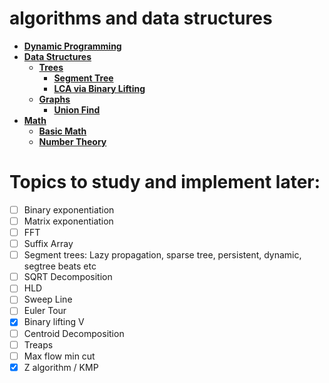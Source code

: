 # algorithms and data structures
- **[Dynamic Programming](/dynamic-programming/)**
- **[Data Structures](/data-structures/)**
  - **[Trees](/data-structures/trees/)**
    - **[Segment Tree](/data-structures/trees/segment-trees)**
    - **[LCA via Binary Lifting](/data-structures/trees/lca-binary-lifting)**
  - **[Graphs](/data-structures/graphs/)**
    - **[Union Find](/data-structures/graphs/union-find)**
- **[Math](/math/)**
  - **[Basic Math](/math/basic-math)**
  - **[Number Theory](/math/number-theory)**

# Topics to study and implement later:
- [ ] Binary exponentiation
- [ ] Matrix exponentiation
- [ ] FFT
- [ ] Suffix Array
- [ ] Segment trees: Lazy propagation, sparse tree, persistent, dynamic, segtree beats etc
- [ ] SQRT Decomposition
- [ ] HLD
- [ ] Sweep Line
- [ ] Euler Tour
- [x] Binary lifting V
- [ ] Centroid Decomposition
- [ ] Treaps
- [ ] Max flow min cut
- [x] Z algorithm / KMP
